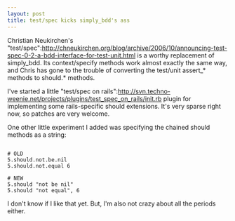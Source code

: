 ```yaml
--- 
layout: post
title: test/spec kicks simply_bdd's ass
---
```

Christian Neukirchen's "test/spec":http://chneukirchen.org/blog/archive/2006/10/announcing-test-spec-0-2-a-bdd-interface-for-test-unit.html is a worthy replacement of simply_bdd.  Its context/specify methods work almost exactly the same way, and Chris has gone to the trouble of converting the test/unit assert_* methods to should.* methods.  

I've started a little "test/spec on rails":http://svn.techno-weenie.net/projects/plugins/test_spec_on_rails/init.rb plugin for implementing some rails-specific should extensions.  It's very sparse right now, so patches are very welcome.

One other little experiment I added was specifying the chained should methods as a string:

<pre><code>
# OLD
5.should.not.be.nil
5.should.not.equal 6

# NEW
5.should "not be nil"
5.should "not equal", 6
</code></pre>

I don't know if I like that yet.  But, I'm also not crazy about all the periods either.

